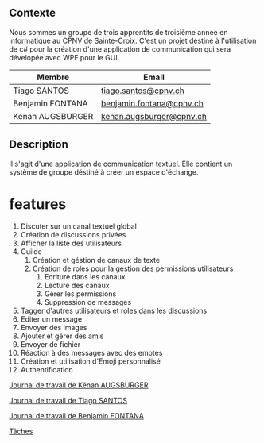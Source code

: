 ## Contexte

Nous sommes un groupe de trois apprentits de troisième année en informatique au CPNV de Sainte-Croix. C'est un projet déstiné à l'utilisation de c# pour la création d'une application de communication qui sera dévelopée avec WPF pour le GUI. 

| Membre | Email |
| --- | --- |
| Tiago SANTOS | tiago.santos@cpnv.ch |
| Benjamin FONTANA | benjamin.fontana@cpnv.ch |
| Kenan AUGSBURGER | kenan.augsburger@cpnv.ch |

## Description

Il s'agit d'une application de communication textuel. Elle contient un système de groupe déstiné à créer un espace d'échange. 

# features

1. Discuter sur un canal textuel global
2. Création de discussions privées
3. Afficher la liste des utilisateurs
4. Guilde
    1. Création et géstion de canaux de texte
    2. Création de roles pour la gestion des permissions utilisateurs
        1. Ecriture dans les canaux
        2. Lecture des canaux
        3. Gèrer les permissions
        4. Suppression de messages
5. Tagger d'autres utilisateurs et roles dans les discussions
6. Editer un message
7. Envoyer des images
8. Ajouter et gérer des amis
9. Envoyer de fichier
10. Réaction à des messages avec des emotes
11. Création et utilisation d'Emoji personnalisé
12. Authentification

[Journal de travail de Kénan AUGSBURGER](https://www.notion.so/3a33907b7494427bb130f1efa30bda2e)

[Journal de travail de Tiago SANTOS](https://www.notion.so/4da21dd51cc84fa59651592921f860d7)

[Journal de travail de Benjamin FONTANA](https://www.notion.so/7be329fa55b847568017dec369d813f7)

[Tâches](https://www.notion.so/5e8a52a33bfc477ba327235e7d2fc6ff)
